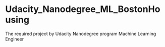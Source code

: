 # Udacity_Nanodegree_ML_BostonHousing

The required project by Udacity Nanodegree program Machine Learning Engineer

